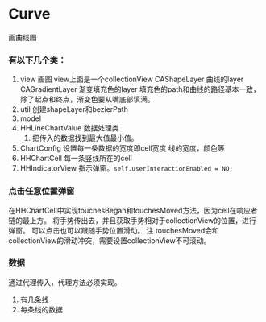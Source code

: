 # Curve
画曲线图

### 有以下几个类：
1. view
    画图
    view上面是一个collectionView
    CAShapeLayer 曲线的layer
    CAGradientLayer 渐变填充色的layer 
    填充色的path和曲线的路径基本一致，除了起点和终点，渐变色要从嘴底部填满。
2. util
    创建shapeLayer和bezierPath
3. model
4. HHLineChartValue
    数据处理类
    1. 把传入的数据找到最大值最小值。
5. ChartConfig
    设置每一条数据的宽度即cell宽度
    线的宽度，颜色等
6. HHChartCell
    每一条竖线所在的cell
7. HHIndicatorView
    指示弹窗。`self.userInteractionEnabled = NO;`
    


### 点击任意位置弹窗
在HHChartCell中实现touchesBegan和touchesMoved方法，因为cell在响应者链的最上方。
将手势传出去，并且获取手势相对于collectionView的位置，进行弹窗。
可以点击也可以跟随手势位置滑动。
注
touchesMoved会和collectionView的滑动冲突，需要设置collectionView不可滚动。

### 数据
通过代理传入，代理方法必须实现。
1. 有几条线
2. 每条线的数据


